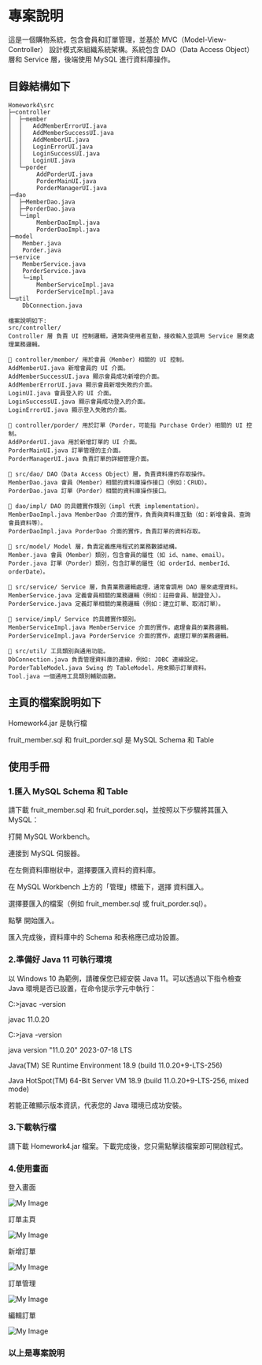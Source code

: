 
# 專案說明
這是一個購物系統，包含會員和訂單管理，並基於 MVC（Model-View-Controller） 設計模式來組織系統架構。系統包含 DAO（Data Access Object） 層和 Service 層，後端使用 MySQL 進行資料庫操作。

## 目錄結構如下
```
Homework4\src
├─controller
│  ├─member
│  │   AddMemberErrorUI.java
│  │   AddMemberSuccessUI.java
│  │   AddMemberUI.java
│  │   LoginErrorUI.java
│  │   LoginSuccessUI.java
│  │   LoginUI.java
│  └─porder
│       AddPorderUI.java
│       PorderMainUI.java
│       PorderManagerUI.java
├─dao
│  ├─MemberDao.java
│  ├─PorderDao.java
│  └─impl
│       MemberDaoImpl.java
│       PorderDaoImpl.java
├─model
│   Member.java
│   Porder.java
├─service
│   MemberService.java
│   PorderService.java
│   └─impl
│       MemberServiceImpl.java
│       PorderServiceImpl.java
└─util
    DbConnection.java

檔案說明如下:
src/controller/
Controller 層 負責 UI 控制邏輯，通常與使用者互動，接收輸入並調用 Service 層來處理業務邏輯。

📁 controller/member/ 用於會員（Member）相關的 UI 控制。
AddMemberUI.java 新增會員的 UI 介面。
AddMemberSuccessUI.java 顯示會員成功新增的介面。
AddMemberErrorUI.java 顯示會員新增失敗的介面。
LoginUI.java 會員登入的 UI 介面。
LoginSuccessUI.java 顯示會員成功登入的介面。
LoginErrorUI.java 顯示登入失敗的介面。

📁 controller/porder/ 用於訂單（Porder，可能指 Purchase Order）相關的 UI 控制。
AddPorderUI.java 用於新增訂單的 UI 介面。
PorderMainUI.java 訂單管理的主介面。
PorderManagerUI.java 負責訂單的詳細管理介面。

📂 src/dao/ DAO（Data Access Object）層，負責資料庫的存取操作。
MemberDao.java 會員（Member）相關的資料庫操作接口（例如：CRUD）。
PorderDao.java 訂單（Porder）相關的資料庫操作接口。

📁 dao/impl/ DAO 的具體實作類別（impl 代表 implementation）。
MemberDaoImpl.java MemberDao 介面的實作，負責與資料庫互動（如：新增會員、查詢會員資料等）。
PorderDaoImpl.java PorderDao 介面的實作，負責訂單的資料存取。

📂 src/model/ Model 層，負責定義應用程式的業務數據結構。
Member.java 會員（Member）類別，包含會員的屬性（如 id、name、email）。
Porder.java 訂單（Porder）類別，包含訂單的屬性（如 orderId、memberId、orderDate）。

📂 src/service/ Service 層，負責業務邏輯處理，通常會調用 DAO 層來處理資料。
MemberService.java 定義會員相關的業務邏輯（例如：註冊會員、驗證登入）。
PorderService.java 定義訂單相關的業務邏輯（例如：建立訂單、取消訂單）。

📁 service/impl/ Service 的具體實作類別。
MemberServiceImpl.java MemberService 介面的實作，處理會員的業務邏輯。
PorderServiceImpl.java PorderService 介面的實作，處理訂單的業務邏輯。

📂 src/util/ 工具類別與通用功能。
DbConnection.java 負責管理資料庫的連線，例如: JDBC 連線設定。
PorderTableModel.java Swing 的 TableModel，用來顯示訂單資料。
Tool.java 一個通用工具類別輔助函數。
```

## 主頁的檔案說明如下

Homework4.jar 是執行檔

fruit_member.sql 和 fruit_porder.sql 是 MySQL Schema 和 Table

## 使用手冊
### 1.匯入 MySQL Schema 和 Table

請下載 fruit_member.sql 和 fruit_porder.sql，並按照以下步驟將其匯入 MySQL：

打開 MySQL Workbench。

連接到 MySQL 伺服器。

在左側資料庫樹狀中，選擇要匯入資料的資料庫。

在 MySQL Workbench 上方的「管理」標籤下，選擇 資料匯入。

選擇要匯入的檔案（例如 fruit_member.sql 或 fruit_porder.sql）。

點擊 開始匯入。

匯入完成後，資料庫中的 Schema 和表格應已成功設置。

### 2.準備好 Java 11 可執行環境

以 Windows 10 為範例，請確保您已經安裝 Java 11。可以透過以下指令檢查 Java 環境是否已設置，在命令提示字元中執行：

C:\>javac -version

javac 11.0.20

C:\>java -version

java version "11.0.20" 2023-07-18 LTS

Java(TM) SE Runtime Environment 18.9 (build 11.0.20+9-LTS-256)

Java HotSpot(TM) 64-Bit Server VM 18.9 (build 11.0.20+9-LTS-256, mixed mode)

若能正確顯示版本資訊，代表您的 Java 環境已成功安裝。

### 3.下載執行檔

請下載 Homework4.jar 檔案。下載完成後，您只需點擊該檔案即可開啟程式。

### 4.使用畫面

登入畫面

![My Image](images/01.jpg)

訂單主頁 

![My Image](images/02.jpg)

新增訂單

![My Image](images/03.jpg)

訂單管理

![My Image](images/04.jpg)

編輯訂單

![My Image](images/05.jpg)

### 以上是專案說明


